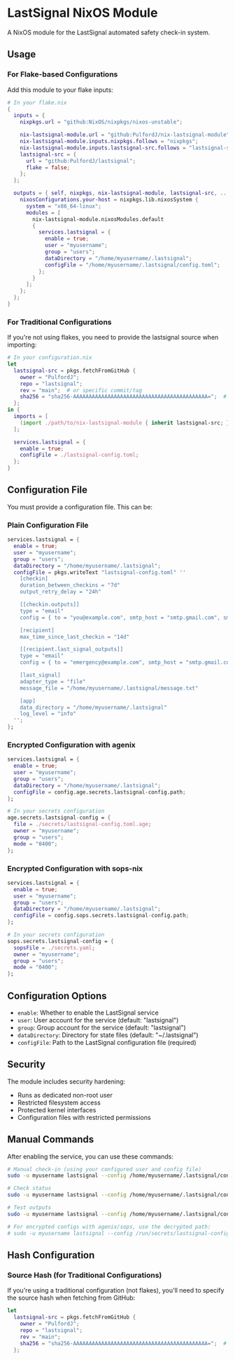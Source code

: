 # LastSignal NixOS Module

A NixOS module for the LastSignal automated safety check-in system.

## Usage

### For Flake-based Configurations

Add this module to your flake inputs:

```nix
# In your flake.nix
{
  inputs = {
    nixpkgs.url = "github:NixOS/nixpkgs/nixos-unstable";

    nix-lastsignal-module.url = "github:PulfordJ/nix-lastsignal-module";
    nix-lastsignal-module.inputs.nixpkgs.follows = "nixpkgs";
    nix-lastsignal-module.inputs.lastsignal-src.follows = "lastsignal-src";
    lastsignal-src = {
      url = "github:PulfordJ/lastsignal";
      flake = false;
    };
  };

  outputs = { self, nixpkgs, nix-lastsignal-module, lastsignal-src, ... }: {
    nixosConfigurations.your-host = nixpkgs.lib.nixosSystem {
      system = "x86_64-linux";
      modules = [
        nix-lastsignal-module.nixosModules.default
        {
          services.lastsignal = {
            enable = true;
            user = "myusername";
            group = "users";
            dataDirectory = "/home/myusername/.lastsignal";
            configFile = "/home/myusername/.lastsignal/config.toml";
          };
        }
      ];
    };
  };
}
```

### For Traditional Configurations

If you're not using flakes, you need to provide the lastsignal source when importing:

```nix
# In your configuration.nix
let
  lastsignal-src = pkgs.fetchFromGitHub {
    owner = "PulfordJ";
    repo = "lastsignal";
    rev = "main";  # or specific commit/tag
    sha256 = "sha256-AAAAAAAAAAAAAAAAAAAAAAAAAAAAAAAAAAAAAAAAAAA=";  # Replace with actual hash
  };
in {
  imports = [ 
    (import ./path/to/nix-lastsignal-module { inherit lastsignal-src; })
  ];

  services.lastsignal = {
    enable = true;
    configFile = ./lastsignal-config.toml;
  };
}
```

## Configuration File

You must provide a configuration file. This can be:

### Plain Configuration File

```nix
services.lastsignal = {
  enable = true;
  user = "myusername";
  group = "users";
  dataDirectory = "/home/myusername/.lastsignal";
  configFile = pkgs.writeText "lastsignal-config.toml" ''
    [checkin]
    duration_between_checkins = "7d"
    output_retry_delay = "24h"

    [[checkin.outputs]]
    type = "email"
    config = { to = "you@example.com", smtp_host = "smtp.gmail.com", smtp_port = "587", username = "you@gmail.com", password = "app-password" }

    [recipient]
    max_time_since_last_checkin = "14d"

    [[recipient.last_signal_outputs]]
    type = "email"
    config = { to = "emergency@example.com", smtp_host = "smtp.gmail.com", smtp_port = "587", username = "you@gmail.com", password = "app-password" }

    [last_signal]
    adapter_type = "file"
    message_file = "/home/myusername/.lastsignal/message.txt"

    [app]
    data_directory = "/home/myusername/.lastsignal"
    log_level = "info"
  '';
};
```

### Encrypted Configuration with agenix

```nix
services.lastsignal = {
  enable = true;
  user = "myusername";
  group = "users";
  dataDirectory = "/home/myusername/.lastsignal";
  configFile = config.age.secrets.lastsignal-config.path;
};

# In your secrets configuration
age.secrets.lastsignal-config = {
  file = ./secrets/lastsignal-config.toml.age;
  owner = "myusername";
  group = "users";
  mode = "0400";
};
```

### Encrypted Configuration with sops-nix

```nix
services.lastsignal = {
  enable = true;
  user = "myusername";
  group = "users";
  dataDirectory = "/home/myusername/.lastsignal";
  configFile = config.sops.secrets.lastsignal-config.path;
};

# In your secrets configuration
sops.secrets.lastsignal-config = {
  sopsFile = ./secrets.yaml;
  owner = "myusername";
  group = "users";
  mode = "0400";
};
```

## Configuration Options

- `enable`: Whether to enable the LastSignal service
- `user`: User account for the service (default: "lastsignal")
- `group`: Group account for the service (default: "lastsignal")
- `dataDirectory`: Directory for state files (default: "~/.lastsignal")
- `configFile`: Path to the LastSignal configuration file (required)

## Security

The module includes security hardening:
- Runs as dedicated non-root user
- Restricted filesystem access
- Protected kernel interfaces
- Configuration files with restricted permissions

## Manual Commands

After enabling the service, you can use these commands:

```bash
# Manual check-in (using your configured user and config file)
sudo -u myusername lastsignal --config /home/myusername/.lastsignal/config.toml checkin

# Check status
sudo -u myusername lastsignal --config /home/myusername/.lastsignal/config.toml status

# Test outputs
sudo -u myusername lastsignal --config /home/myusername/.lastsignal/config.toml test

# For encrypted configs with agenix/sops, use the decrypted path:
# sudo -u myusername lastsignal --config /run/secrets/lastsignal-config checkin
```

## Hash Configuration

### Source Hash (for Traditional Configurations)

If you're using a traditional configuration (not flakes), you'll need to specify the source hash when fetching from GitHub:

```nix
let
  lastsignal-src = pkgs.fetchFromGitHub {
    owner = "PulfordJ";
    repo = "lastsignal";
    rev = "main";
    sha256 = "sha256-AAAAAAAAAAAAAAAAAAAAAAAAAAAAAAAAAAAAAAAAAAA=";  # Replace with actual hash
  };
```
